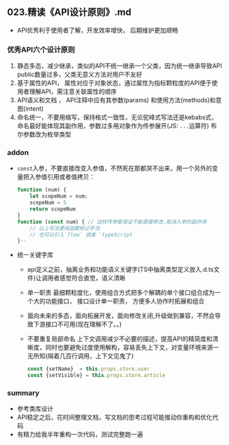 ## 023.精读《API设计原则》.md



- API优秀利于使用者了解，开发效率增快， 后期维护更加顺畅

### 优秀API六个设计原则

1. 静态多态，减少继承，类似的API不统一继承一个父类，因为统一继承导致API public数量过多，父类无意义方法对用户不友好
2. 基于属性的API， 属性对应于对象状态，通过属性为指标颗粒度的API便于使用者理解API，需注意关联属性的顺序
3. API语义和文档 ， API注释中应有其参数(params) 和使用方法(methods)和意图(intent)
4. 命名统一，不要用缩写，保持格式一致性，无论驼峰式写法还是kebabs式，命名最好能体现其副作用，参数过多用对象作为传参展开(JS: `...`运算符) 布尔参数改为枚举类型

### addon

- `const`入参，不要直接改变入参值，不然死在那都哭不出来，用一个另外的变量把入参值引用或者值拷贝：

  ```js
  function (num) {
      let scopeNum = num;
      scopeNum = 5 
      return scopeNum
  }
  function (const num) { // 这样传参能保证不能直接修改,取消入参的副作用
      // 以上写法是纯函数标记手法
      // 也可以引入`flow` 或者 `typeScript`
  }--
  ```

- 统一关键字库

  - api定义之前，抽离业务和功能语义关键字(TS中抽离类型定义放入.d.ts文件)让调用者感觉符合直觉，语义清晰

  - 单一职责 最细颗粒度化，使用组合方式把多个解耦的单个接口组合成为一个大的功能接口， 接口设计单一职责， 方便多人协作时拓展和组合

  - 面向未来的多态，面向拓展开发，面向修改关闭,升级做到兼容，不然会导致下游接口不可用(现在理解不了。。)

  - 不要重复局部命名 上下文调用减少不必要的描述，提高API的精简度和清晰度，同时也要避免过度使用解构，容易丢失上下文，对变量环境来源一无所知(隔着几百行调用，上下文见鬼了)

    ```js
    const {setName}  = this.props.store.user
    const {setVisible} = this.props.store.article
    ```

    

### summary

- 参考类库设计
- API稳定之后，花时间整理文档，写文档的思考过程可能推动你重构和优化代码
- 有精力给我半年重构一次代码，测试完整跑一遍